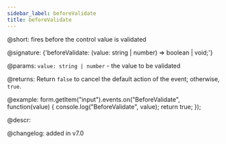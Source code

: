 ```yaml
---
sidebar_label: beforeValidate
title: beforeValidate
---          
```


@short: fires before the control value is validated

@signature: {'beforeValidate: (value: string | number) => boolean | void;'}

@params:
`value: string | number` - the value to be validated

@returns:
Return `false` to cancel the default action of the event; otherwise, `true`.

@example:
form.getItem("input").events.on("BeforeValidate", function(value) {
    console.log("BeforeValidate", value);
    return true;
});

@descr:

@changelog: added in v7.0

[comment]: # (@relatedapi: form/api/input/input_validate_method.md)
